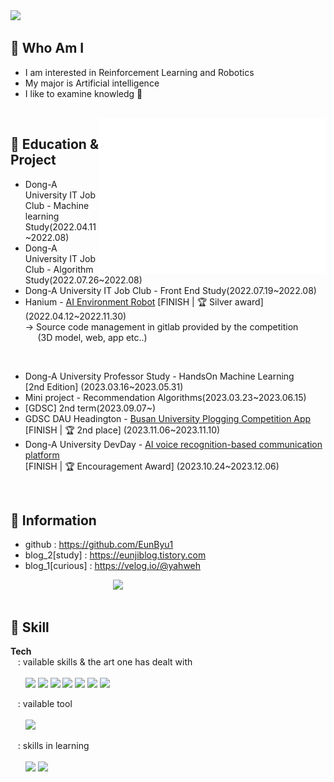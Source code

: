 <img src = "https://capsule-render.vercel.app/api?type=waving&height=200&text=Eunbyul&fontAlign=80&fontAlignY=40&color=gradient" >
<!-- 출처 : https://github.com/kyechan99/capsule-render -->
           
     
              
## 🌸 Who Am I 
<p align="left"> 

- I am interested in Reinforcement Learning and Robotics<br>
- My major is Artificial intelligence<br>
- I like to examine knowledg 🔬
 </p><br>  


<img align="right" src="/github-metrics.svg" alt="Metrics" width="362">
    

 ## 🌸 Education & Project
- Dong-A University IT Job Club - Machine learning Study(2022.04.11~2022.08)
- Dong-A University IT Job Club - Algorithm Study(2022.07.26~2022.08)
- Dong-A University IT Job Club - Front End Study(2022.07.19~2022.08)
- Hanium - [AI Environment Robot](https://github.com/EunByu1/Web_Project/tree/main/GreenAI) [FINISH | 🏆 Silver award] (2022.04.12~2022.11.30)<br>
           → Source code management in gitlab provided by the competition<br>
             &nbsp;&nbsp;&nbsp;&nbsp; (3D model, web, app etc..)

<br>

- Dong-A University Professor Study - HandsOn Machine Learning 
<br>[2nd Edition] (2023.03.16~2023.05.31)
- Mini project - Recommendation Algorithms(2023.03.23~2023.06.15)
- [GDSC] 2nd term(2023.09.07~)
- GDSC DAU Headington - [Busan University Plogging Competition App](https://github.com/EunByu1/BalanceTeam?tab=readme-ov-file) <br>
  [FINISH | 🏆 2nd place] (2023.11.06~2023.11.10)
- Dong-A University DevDay - [AI voice recognition-based communication platform](https://github.com/Ai-Communication-platform) <br>
  [FINISH | 🏆 Encouragement Award] (2023.10.24~2023.12.06)
<br>

## 🌸 Information
- github : https://github.com/EunByu1  <Br>
- blog_2[study] : https://eunjiblog.tistory.com <br>
- blog_1[curious] : https://velog.io/@yahweh <br>

 

<img align='right' src="http://mazassumnida.wtf/api/v2/generate_badge?boj=ejha2002" width="340">
<Br></br>
 
 
## 🌸 Skill  
<b>Tech</b>  
&nbsp;&nbsp; : vailable skills & the art one has dealt with<br>  
&nbsp;&nbsp;&nbsp;&nbsp;&nbsp;&nbsp;<img src="https://img.shields.io/badge/Python-3776AB?style=flat-square&logo=Python&logoColor=white"/>
<img src="https://img.shields.io/badge/C-A8B9CC?style=flat-square&logo=C&logoColor=white"/>
<img src="https://img.shields.io/badge/scikit-learn-F7931E?style=flat-square&logo=scikit-learn&logoColor=white"/>
<img src="https://img.shields.io/badge/HTML-E34F26?style=flat-square&logo=HTML5&logoColor=white"/>
<img src="https://img.shields.io/badge/CSS-1572B6?style=flat-square&logo=CSS3&logoColor=white"/>
<img src="https://img.shields.io/badge/Git-F05032?style=flat-square&logo=Git&logoColor=white"/>
<img src="https://img.shields.io/badge/JavaScript-F7DF1E?style=flat-square&logo=JavaScript&logoColor=white"/> <br>

&nbsp;&nbsp; : vailable tool<br>  
&nbsp;&nbsp;&nbsp;&nbsp;&nbsp;&nbsp;<img src="https://img.shields.io/badge/Figma-F24E1E?style=flat-square&logo=Figma&logoColor=white"/>

&nbsp;&nbsp; : skills in learning<br><br>
&nbsp;&nbsp;&nbsp;&nbsp;&nbsp;&nbsp;<img src="https://img.shields.io/badge/Flutter-02569B?style=flat-square&logo=Flutter&logoColor=white"/>
<img src="https://img.shields.io/badge/Dart-0175C2?style=flat-square&logo=Dart&logoColor=white"/>


           
<br></br>
